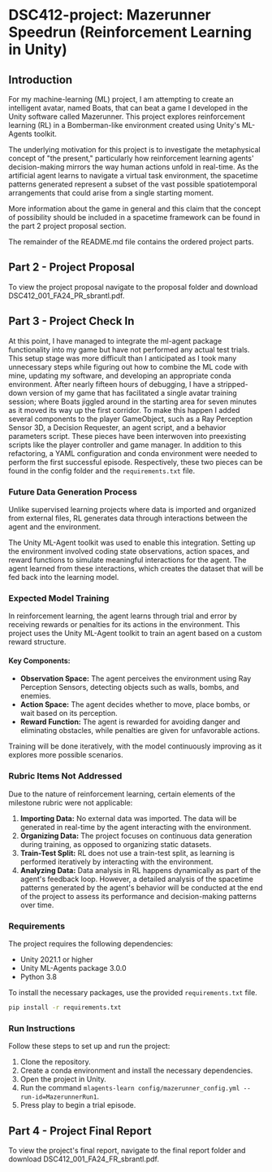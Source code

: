 # DSC412-project: Mazerunner Speedrun (Reinforcement Learning in Unity)

## Introduction

For my machine-learning (ML) project, I am attempting to create an intelligent avatar, named Boats, that can beat a game I developed in the Unity software called Mazerunner.
This project explores reinforcement learning (RL) in a Bomberman-like environment created using Unity's ML-Agents toolkit.

The underlying motivation for this project is to investigate the metaphysical concept of "the present," particularly how reinforcement learning agents' decision-making mirrors the way human actions unfold in real-time. As the artificial agent learns to navigate a virtual task environment, the spacetime patterns generated represent a subset of the vast possible spatiotemporal arrangements that could arise from a single starting moment.

More information about the game in general and this claim that the concept of possibility should be included in a spacetime framework can be found in the part 2 project proposal section.

The remainder of the README.md file contains the ordered project parts.

## Part 2 - Project Proposal

To view the project proposal navigate to the proposal folder and download DSC412_001_FA24_PR_sbrantl.pdf.

## Part 3 - Project Check In

At this point, I have managed to integrate the ml-agent package functionality into my game but have not performed any actual test trials. This setup stage was more difficult than I anticipated as I took many unnecessary steps while figuring out how to combine the ML code with mine, updating my software, and developing an appropriate conda environment. After nearly fifteen hours of debugging, I have a stripped-down version of my game that has facilitated a single avatar training session; where Boats jiggled around in the starting area for seven minutes as it moved its way up the first corridor. To make this happen I added several components to the player GameObject, such as a Ray Perception Sensor 3D, a Decision Requester, an agent script, and a behavior parameters script. These pieces have been interwoven into preexisting scripts like the player controller and game manager. In addition to this refactoring, a YAML configuration and conda environment were needed to perform the first successful episode. Respectively, these two pieces can be found in the config folder and the `requirements.txt` file.

### Future Data Generation Process

Unlike supervised learning projects where data is imported and organized from external files, RL generates data through interactions between the agent and the environment. 

The Unity ML-Agent toolkit was used to enable this integration. Setting up the environment involved coding state observations, action spaces, and reward functions to simulate meaningful interactions for the agent. The agent learned from these interactions, which creates the dataset that will be fed back into the learning model.

### Expected Model Training

In reinforcement learning, the agent learns through trial and error by receiving rewards or penalties for its actions in the environment. This project uses the Unity ML-Agent toolkit to train an agent based on a custom reward structure.

#### Key Components:
- **Observation Space:** The agent perceives the environment using Ray Perception Sensors, detecting objects such as walls, bombs, and enemies.
- **Action Space:** The agent decides whether to move, place bombs, or wait based on its perception.
- **Reward Function:** The agent is rewarded for avoiding danger and eliminating obstacles, while penalties are given for unfavorable actions.

Training will be done iteratively, with the model continuously improving as it explores more possible scenarios.

### Rubric Items Not Addressed

Due to the nature of reinforcement learning, certain elements of the milestone rubric were not applicable:

1. **Importing Data:** No external data was imported. The data will be generated in real-time by the agent interacting with the environment.
2. **Organizing Data:** The project focuses on continuous data generation during training, as opposed to organizing static datasets.
3. **Train-Test Split:** RL does not use a train-test split, as learning is performed iteratively by interacting with the environment.
4. **Analyzing Data:** Data analysis in RL happens dynamically as part of the agent's feedback loop. However, a detailed analysis of the spacetime patterns generated by the agent's behavior will be conducted at the end of the project to assess its performance and decision-making patterns over time.

### Requirements

The project requires the following dependencies:

- Unity 2021.1 or higher
- Unity ML-Agents package 3.0.0
- Python 3.8

To install the necessary packages, use the provided `requirements.txt` file.

```bash
pip install -r requirements.txt
```

### Run Instructions

Follow these steps to set up and run the project:

1. Clone the repository.
2. Create a conda environment and install the necessary dependencies.
3. Open the project in Unity.
4. Run the command `mlagents-learn config/mazerunner_config.yml --run-id=MazerunnerRun1`.
5. Press play to begin a trial episode.

## Part 4 - Project Final Report

To view the project's final report, navigate to the final report folder and download DSC412_001_FA24_FR_sbrantl.pdf.
